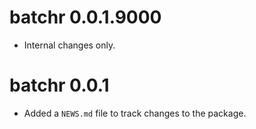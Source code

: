 # batchr 0.0.1.9000

- Internal changes only.


# batchr 0.0.1

- Added a `NEWS.md` file to track changes to the package.
